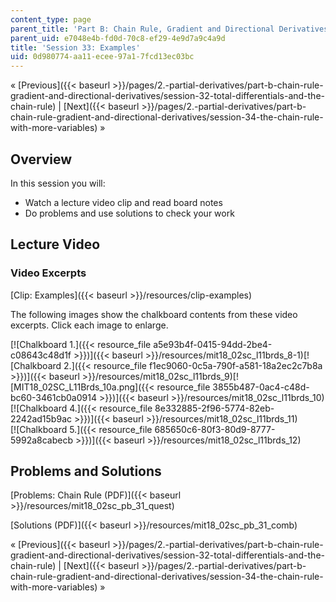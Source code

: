 ```yaml
---
content_type: page
parent_title: 'Part B: Chain Rule, Gradient and Directional Derivatives'
parent_uid: e7048e4b-fd0d-70c8-ef29-4e9d7a9c4a9d
title: 'Session 33: Examples'
uid: 0d980774-aa11-ecee-97a1-7fcd13ec03bc
---
```


« [Previous]({{< baseurl >}}/pages/2.-partial-derivatives/part-b-chain-rule-gradient-and-directional-derivatives/session-32-total-differentials-and-the-chain-rule) | [Next]({{< baseurl >}}/pages/2.-partial-derivatives/part-b-chain-rule-gradient-and-directional-derivatives/session-34-the-chain-rule-with-more-variables) »

Overview
--------

In this session you will:

*   Watch a lecture video clip and read board notes
*   Do problems and use solutions to check your work

Lecture Video
-------------

### Video Excerpts

[Clip: Examples]({{< baseurl >}}/resources/clip-examples)

The following images show the chalkboard contents from these video excerpts. Click each image to enlarge.

[![Chalkboard 1.]({{< resource_file a5e93b4f-0415-94dd-2be4-c08643c48d1f >}})]({{< baseurl >}}/resources/mit18_02sc_l11brds_8-1)[![Chalkboard 2.]({{< resource_file f1ec9060-0c5a-790f-a581-18a2ec2c7b8a >}})]({{< baseurl >}}/resources/mit18_02sc_l11brds_9)[![MIT18_02SC_L11Brds_10a.png]({{< resource_file 3855b487-0ac4-c48d-bc60-3461cb0a0914 >}})]({{< baseurl >}}/resources/mit18_02sc_l11brds_10)[![Chalkboard 4.]({{< resource_file 8e332885-2f96-5774-82eb-2242ad15b9ac >}})]({{< baseurl >}}/resources/mit18_02sc_l11brds_11)  
[![Chalkboard 5.]({{< resource_file 685650c6-80f3-80d9-8777-5992a8cabecb >}})]({{< baseurl >}}/resources/mit18_02sc_l11brds_12)

Problems and Solutions
----------------------

[Problems: Chain Rule (PDF)]({{< baseurl >}}/resources/mit18_02sc_pb_31_quest)

[Solutions (PDF)]({{< baseurl >}}/resources/mit18_02sc_pb_31_comb)

« [Previous]({{< baseurl >}}/pages/2.-partial-derivatives/part-b-chain-rule-gradient-and-directional-derivatives/session-32-total-differentials-and-the-chain-rule) | [Next]({{< baseurl >}}/pages/2.-partial-derivatives/part-b-chain-rule-gradient-and-directional-derivatives/session-34-the-chain-rule-with-more-variables) »